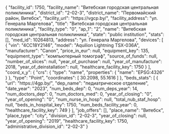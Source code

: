 {
    "facility_id": 1750,
    "facility_name": "Витебская городская центральная поликлиника",
    "district_id": "2-02-3",
    "district_name": "Первомайский район, Витебск",
    "facility_url": "https:\/\/vgcp.by\/",
    "facility_address": "ул. Генерала Маргелова",
    "title": "Витебская городская центральная поликлиника",
    "facility_type": "0",
    "ap_1": "2",
    "name": "Витебская городская центральная поликлиника",
    "state": "public institution",
    "stats": [],
    "med_id": 10264813,
    "address": "ул. Генерала Маргелова",
    "devices": [
        {
            "vin": "4СС18Y2146",
            "model": "Aquilion Lightning TSX-036A",
            "manufacturer": "Canon",
            "price_in_eur": null,
            "equipment_key": 135,
            "equipment_type": "компьютерный томограф",
            "source_of_funds": null,
            "number_of_slices": null,
            "year_of_purchase": null,
            "year_of_manufacture": 2018,
            "year_of_deinstallation": null,
            "healthcare_facility_key": 1750
        }
    ],
    "coord_x_y": {
        "crs": {
            "type": "name",
            "properties": {
                "name": "EPSG:4326"
            }
        },
        "type": "Point",
        "coordinates": [
            30.2098,
            55.1616
        ]
    },
    "beds_stats": [
        {
            "url": "https:\/\/4gp.by\/",
            "dep_name": "педиатрическое отделение",
            "date_year": "2023",
            "num_beds_dep": 0,
            "num_deps_year": 14,
            "num_doctors_dep": 0,
            "num_doctors_med": 0,
            "year_of_closing": "0",
            "year_of_opening": "0",
            "num_nurse_in_hosp": null,
            "total_nub_staf_hosp": null,
            "beds_in_hospital_key": 1750,
            "num_beds_facility_year": 0,
            "healthcare_facility_key": 749
        }
    ],
    "job_offers": [],
    "place_name": "Витебск",
    "place_type": "city",
    "division_id": "2-02-3",
    "year_of_closing": null,
    "year_of_opening": "2019",
    "healthcare_facility_key": 1750,
    "administrative_division_id": "2-02-3"
}